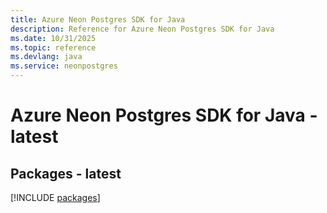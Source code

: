 ```yaml
---
title: Azure Neon Postgres SDK for Java
description: Reference for Azure Neon Postgres SDK for Java
ms.date: 10/31/2025
ms.topic: reference
ms.devlang: java
ms.service: neonpostgres
---
```

# Azure Neon Postgres SDK for Java - latest
## Packages - latest
[!INCLUDE [packages](neon-postgres-index.md)]